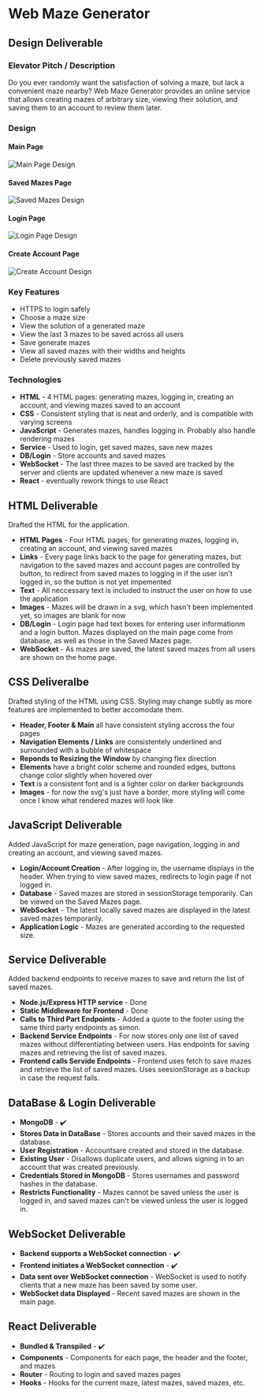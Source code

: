 # Web Maze Generator
## Design Deliverable
### Elevator Pitch / Description
Do you ever randomly want the satisfaction of solving a maze, but lack a convenient maze nearby? Web Maze Generator provides an online service that allows creating mazes of arbitrary size, viewing their solution, and saving them to an account to review them later.
### Design
#### Main Page
![Main Page Design](/layout/WebMazeGeneratorMainPage.png)
#### Saved Mazes Page
![Saved Mazes Design](/layout/WebMazeGeneratorSavedPage.png)
#### Login Page
![Login Page Design](/layout/WebMazeGeneratorLoginPage.png)
#### Create Account Page
![Create Account Design](/layout/WebMazeGeneratorCreateAccountPage.png)
### Key Features
- HTTPS to login safely
- Choose a maze size
- View the solution of a generated maze
- View the last 3 mazes to be saved across all users
- Save generate mazes
- View all saved mazes with their widths and heights
- Delete previously saved mazes
### Technologies
- **HTML** - 4 HTML pages: generating mazes, logging in, creating an account, and viewing mazes saved to an account
- **CSS** - Consistent styling that is neat and orderly, and is compatible with varying screens
- **JavaScript** - Generates mazes, handles logging in. Probably also handle rendering mazes
- **Service** - Used to login, get saved mazes, save new mazes
- **DB/Login** - Store accounts and saved mazes
- **WebSocket** - The last three mazes to be saved are tracked by the server and clients are updated whenever a new maze is saved
- **React** - eventually rework things to use React
## HTML Deliverable
Drafted the HTML for the application.
- **HTML Pages** - Four HTML pages, for generating mazes, logging in, creating an account, and viewing saved mazes
- **Links** - Every page links back to the page for generating mazes, but navigation to the saved mazes and account pages are controlled by button, to redirect from saved mazes to logging in if the user isn't logged in, so the button is not yet impemented
- **Text** - All neccessary text is included to instruct the user on how to use the application
- **Images** - Mazes will be drawn in a svg, which hasn't been implemented yet, so images are blank for now
- **DB/Login** - Login page had text boxes for entering user informationm and a login button. Mazes displayed on the main page come from database, as well as those in the Saved Mazes page.
- **WebSocket** - As mazes are saved, the latest saved mazes from all users are shown on the home page.
## CSS Deliveralbe
Drafted styling of the HTML using CSS. Styling may change subtly as more features are implemented to better accomodate them.
- **Header, Footer & Main** all have consistent styling accross the four pages
- **Navigation Elements / Links** are consistentely underlined and surrounded with a bubble of whitespace
- **Reponds to Resizing the Window** by changing flex direction
- **Elements** have a bright color scheme and rounded edges, buttons change color slightly when hovered over
- **Text** is a consistent font and is a lighter color on darker backgrounds
- **Images** - for now the svg's just have a border, more styling will come once I know what rendered mazes will look like
## JavaScript Deliverable
Added JavaScript for maze generation, page navigation, logging in and creating an account, and viewing saved mazes.
- **Login/Account Creation** - After logging in, the username displays in the header. When trying to view saved mazes, redirects to login page if not logged in.
- **Database** - Saved mazes are stored in sessionStorage temporarily. Can be viewed on the Saved Mazes page.
- **WebSocket** - The latest locally saved mazes are displayed in the latest saved mazes temporarily.
- **Application Logic** - Mazes are generated according to the requested size.
## Service Deliverable
Added backend endpoints to receive mazes to save and return the list of saved mazes.
- **Node.js/Express HTTP service** - Done
- **Static Middleware for Frontend** - Done
- **Calls to Third Part Endpoints** - Added a quote to the footer using the same third party endpoints as simon.
- **Backend Service Endpoints** - For now stores only one list of saved mazes without differentiating between users. Has endpoints for saving mazes and retrieving the list of saved mazes.
- **Frontend calls Servide Endpoints** - Frontend uses fetch to save mazes and retrieve the list of saved mazes. Uses seesionStorage as a backup in case the request fails.
## DataBase & Login Deliverable
- **MongoDB** - ✔️
- **Stores Data in DataBase** - Stores accounts and their saved mazes in the database.
- **User Registration** - Accountsare created and stored in the database.
- **Existing User** - Disallows duplicate users, and allows signing in to an account that was created previously.
- **Credentials Stored in MongoDB** - Stores usernames and password hashes in the database.
- **Restricts Functionality** - Mazes cannot be saved unless the user is logged in, and saved mazes can't be viewed unless the user is logged in.
## WebSocket Deliverable
- **Backend supports a WebSocket connection** - ✔️
- **Frontend initiates a WebSocket connection** - ✔️
- **Data sent over WebSocket connection** - WebSocket is used to notify clients that a new maze has been saved by some user.
- **WebSocket data Displayed** - Recent saved mazes are shown in the main page.
## React Deliverable
- **Bundled & Transpiled** - ✔️
- **Components** - Components for each page, the header and the footer, and mazes
- **Router** - Routing to login and saved mazes pages
- **Hooks** - Hooks for the current maze, latest mazes, saved mazes, etc.
